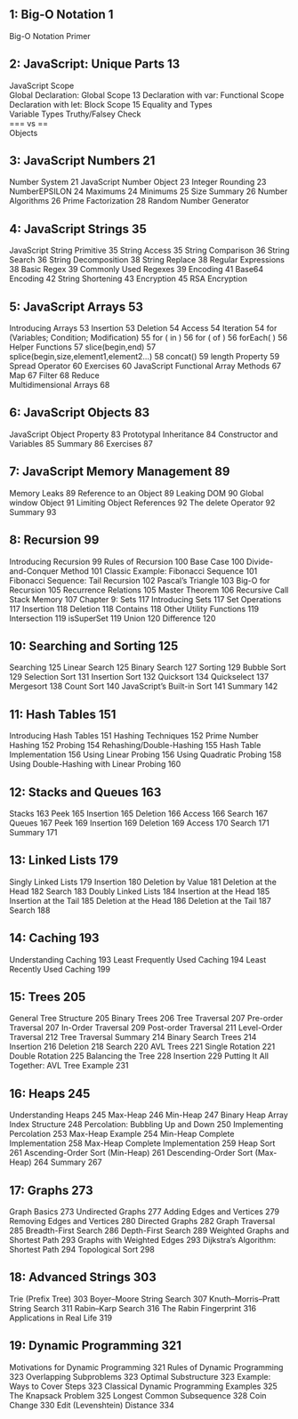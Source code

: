 
## 1: Big-O Notation 1 
Big-O Notation Primer  

## 2: JavaScript: Unique Parts 13 
JavaScript Scope  
Global Declaration: Global Scope 13 
Declaration with var: Functional Scope  
Declaration with let: Block Scope 15 
Equality and Types  
Variable Types 
Truthy/Falsey Check  
=== vs ==  
Objects  

## 3: JavaScript Numbers 21 
Number System  21 JavaScript Number Object  23 Integer Rounding  23 NumberEPSILON  24 Maximums 24 Minimums 25 Size Summary  26 Number Algorithms 26 Prime Factorization  28 Random Number Generator  

## 4: JavaScript Strings 35 
JavaScript String Primitive  35 String Access 35 String Comparison 36 String Search 36 String Decomposition  38 String Replace  38 
Regular Expressions  38 Basic Regex 39 Commonly Used Regexes  39 
Encoding  41 Base64 Encoding 42 
String Shortening  43 Encryption 45 RSA Encryption 
## 5: JavaScript Arrays 53 
Introducing Arrays 53 Insertion  53 Deletion  54 Access  54 
Iteration 54 for (Variables; Condition; Modification)  55 for ( in )  56 for ( of ) 56 forEach( ) 56 
Helper Functions  57 slice(begin,end)  57 splice(begin,size,element1,element2...) 58 concat() 59 length Property  59 Spread Operator  60 
Exercises 60 JavaScript Functional Array Methods  67 Map 67 Filter  68 Reduce  
Multidimensional Arrays  68 

## 6: JavaScript Objects  83 
JavaScript Object Property  83 Prototypal Inheritance 84 Constructor and Variables 85 Summary 86 Exercises 87 

## 7: JavaScript Memory Management  89 
Memory Leaks  89 Reference to an Object  89 Leaking DOM  90 Global window Object 91 Limiting Object References  92 The delete Operator 92 
Summary 93 

## 8: Recursion  99 
Introducing Recursion 99 Rules of Recursion  100 Base Case 100 Divide-and-Conquer Method  101 Classic Example: Fibonacci Sequence  101 Fibonacci Sequence: Tail Recursion  102 Pascal’s Triangle 103 Big-O for Recursion 105 Recurrence Relations  105 Master Theorem  106 Recursive Call Stack Memory  107 
Chapter 9: Sets  117 
Introducing Sets 117 Set Operations  117 Insertion  118 Deletion  118 Contains 118 Other Utility Functions 119 Intersection 119 isSuperSet  119 Union  120 Difference  120 

## 10: Searching and Sorting  125 
Searching 125 Linear Search  125 Binary Search  127 
Sorting  129 Bubble Sort 129 Selection Sort  131 Insertion Sort  132 Quicksort  134 Quickselect 137 Mergesort  138 Count Sort 140 JavaScript’s Built-in Sort 141 
Summary 142 

## 11: Hash Tables  151 
Introducing Hash Tables 151 Hashing Techniques  152 Prime Number Hashing  152 Probing  154 Rehashing/Double-Hashing 155 Hash Table Implementation 156 Using Linear Probing  156 Using Quadratic Probing 158 Using Double-Hashing with Linear Probing 160 

## 12: Stacks and Queues 163 
Stacks  163 Peek 165 Insertion  165 Deletion  166 Access  166 Search  167 
Queues  167 Peek 169 Insertion  169 Deletion  169 Access  170 Search  171 
Summary 171 

## 13: Linked Lists  179 
Singly Linked Lists  179 Insertion  180 Deletion by Value  181 
Deletion at the Head  182 
Search  183 Doubly Linked Lists 184 Insertion at the Head  185 Insertion at the Tail  185 Deletion at the Head  186 Deletion at the Tail 187 Search  188 

## 14: Caching  193 
Understanding Caching 193 Least Frequently Used Caching 194 Least Recently Used Caching 199 

## 15: Trees 205 
General Tree Structure  205 Binary Trees  206 Tree Traversal 207 
Pre-order Traversal 207 In-Order Traversal 209 Post-order Traversal  211 Level-Order Traversal  212 Tree Traversal Summary 214 
Binary Search Trees  214 Insertion  216 Deletion  218 Search  220 
AVL Trees 221 Single Rotation  221 Double Rotation  225 Balancing the Tree  228 Insertion  229 Putting It All Together: AVL Tree Example 231 

## 16: Heaps  245 
Understanding Heaps 245 Max-Heap  246 Min-Heap 247 
Binary Heap Array Index Structure 248 Percolation: Bubbling Up and Down  250 Implementing Percolation 253 Max-Heap Example  254 
Min-Heap Complete Implementation  258 Max-Heap Complete Implementation  259 Heap Sort  261 
Ascending-Order Sort (Min-Heap)  261 
Descending-Order Sort (Max-Heap)  264 Summary 267 

## 17: Graphs  273 
Graph Basics  273 Undirected Graphs  277 Adding Edges and Vertices  279 Removing Edges and Vertices  280 Directed Graphs  282 
Graph Traversal  285 Breadth-First Search  286 Depth-First Search  289 
Weighted Graphs and Shortest Path  293 Graphs with Weighted Edges 293 Dijkstra’s Algorithm: Shortest Path 294 
Topological Sort  298 

## 18: Advanced Strings  303 
Trie (Prefix Tree)  303 Boyer–Moore String Search  307 Knuth–Morris–Pratt String Search 311 Rabin–Karp Search  316 
The Rabin Fingerprint  316 
Applications in Real Life  319 

## 19: Dynamic Programming  321 
Motivations for Dynamic Programming 321 Rules of Dynamic Programming  323 Overlapping Subproblems  323 Optimal Substructure  323 Example: Ways to Cover Steps  323 Classical Dynamic Programming Examples 325 The Knapsack Problem 325 Longest Common Subsequence  328 Coin Change  330 Edit (Levenshtein) Distance  334 
